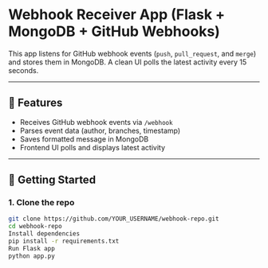 # Webhook Receiver App (Flask + MongoDB + GitHub Webhooks)

This app listens for GitHub webhook events (`push`, `pull_request`, and `merge`) and stores them in MongoDB. A clean UI polls the latest activity every 15 seconds.

---

## 🔧 Features

- Receives GitHub webhook events via `/webhook`
- Parses event data (author, branches, timestamp)
- Saves formatted message in MongoDB
- Frontend UI polls and displays latest activity

---

## 🚀 Getting Started

### 1. Clone the repo
```bash
git clone https://github.com/YOUR_USERNAME/webhook-repo.git
cd webhook-repo
Install dependencies
pip install -r requirements.txt
Run Flask app
python app.py
